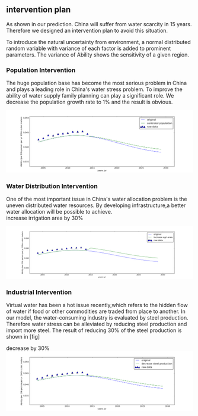 ## intervention plan
As shown in our prediction. China will suffer from water scarcity in 15 years. Therefore we designed an intervention plan to avoid this situation. 

To introduce the natural uncertainty from environment, a normal distributed random variable with variance of each factor is added to prominent parameters.
The variance of Ability shows the sensitivity of a given region.

### Population Intervention
The huge population base has become the most serious problem in China and plays a leading role in China's water stress problem. To improve the ability of water supply family planning can play a significant role.  We decrease the population growth rate to 1% and the result is obvious.

![](imag/popcontrol.png)

### Water Distribution Intervention
One of the most important issue in China's water allocation problem is the uneven distributed water resources. By developing infrastructure,a better water allocation will be possible to achieve.  
increase irrigation area by 30%

![](imag/icrarea.png)

### Industrial Intervention
Virtual water has been a hot issue recently,which refers to the hidden flow of water if food or other commodities are traded from place to another. In our model, the water-consuming industry is evaluated by steel production. Therefore water stress can be alleviated by reducing steel production and import more steel. The result of reducing 30% of the steel production is shown in [fig]

decrease by 30%
![](imag/drssteel.png)